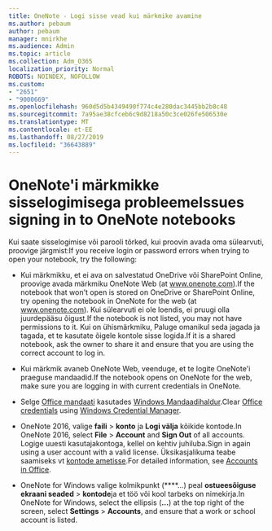 ```yaml
---
title: OneNote - Logi sisse vead kui märkmike avamine
ms.author: pebaum
author: pebaum
manager: mnirkhe
ms.audience: Admin
ms.topic: article
ms.collection: Adm_O365
localization_priority: Normal
ROBOTS: NOINDEX, NOFOLLOW
ms.custom:
- "2651"
- "9000669"
ms.openlocfilehash: 960d5d5b4349490f774c4e280dac3445bb2b8c48
ms.sourcegitcommit: 7a95ae38cfceb6c9d8218a50c3ce026fe506530e
ms.translationtype: MT
ms.contentlocale: et-EE
ms.lasthandoff: 08/27/2019
ms.locfileid: "36643889"
---
```

# <a name="issues-signing-in-to-onenote-notebooks"></a><span data-ttu-id="bd4e9-102">OneNote'i märkmikke sisselogimisega probleeme</span><span class="sxs-lookup"><span data-stu-id="bd4e9-102">Issues signing in to OneNote notebooks</span></span>

<span data-ttu-id="bd4e9-103">Kui saate sisselogimise või parooli tõrked, kui proovin avada oma sülearvuti, proovige järgmist:</span><span class="sxs-lookup"><span data-stu-id="bd4e9-103">If you receive login or password errors when trying to open your notebook, try the following:</span></span>

- <span data-ttu-id="bd4e9-104">Kui märkmikku, et ei ava on salvestatud OneDrive või SharePoint Online, proovige avada märkmiku OneNote Web (at www.onenote.com).</span><span class="sxs-lookup"><span data-stu-id="bd4e9-104">If the notebook that won't open is stored on OneDrive or SharePoint Online, try opening the notebook in OneNote for the web (at www.onenote.com).</span></span> <span data-ttu-id="bd4e9-105">Kui sülearvuti ei ole loendis, ei pruugi olla juurdepääsu õigust.</span><span class="sxs-lookup"><span data-stu-id="bd4e9-105">If the notebook is not listed, you may not have permissions to it.</span></span> <span data-ttu-id="bd4e9-106">Kui on ühismärkmiku, Paluge omanikul seda jagada ja tagada, et te kasutate õigele kontole sisse logida.</span><span class="sxs-lookup"><span data-stu-id="bd4e9-106">If it is a shared notebook, ask the owner to share it and ensure that you are using the correct account to log in.</span></span>

- <span data-ttu-id="bd4e9-107">Kui märkmik avaneb OneNote Web, veenduge, et te logite OneNote'i praeguse mandaadid.</span><span class="sxs-lookup"><span data-stu-id="bd4e9-107">If the notebook opens on OneNote for the web, make sure you are logging in with current credentials in OneNote.</span></span> 

- <span data-ttu-id="bd4e9-108">Selge [Office mandaati](https://docs.microsoft.com/office/troubleshoot/error-messages/another-account-already-signed-in#step-3-clear-cached-credentials-on-the-computer) kasutades [Windows Mandaadihaldur](https://support.microsoft.com/help/4026814/windows-accessing-credential-manager).</span><span class="sxs-lookup"><span data-stu-id="bd4e9-108">Clear [Office credentials](https://docs.microsoft.com/office/troubleshoot/error-messages/another-account-already-signed-in#step-3-clear-cached-credentials-on-the-computer) using [Windows Credential Manager](https://support.microsoft.com/help/4026814/windows-accessing-credential-manager).</span></span>

- <span data-ttu-id="bd4e9-109">OneNote 2016, valige **faili** > **konto** ja **Logi välja** kõikide kontode.</span><span class="sxs-lookup"><span data-stu-id="bd4e9-109">In OneNote 2016, select **File** > **Account** and **Sign Out** of all accounts.</span></span> <span data-ttu-id="bd4e9-110">Logige uuesti kasutajakontoga, kellel on kehtiv juhiluba.</span><span class="sxs-lookup"><span data-stu-id="bd4e9-110">Sign in again using a user account with a valid license.</span></span> <span data-ttu-id="bd4e9-111">Üksikasjalikuma teabe saamiseks vt [kontode ametisse](https://support.office.com/article/accounts-in-office-628ea040-f265-49de-b986-be09c3ebf8a9).</span><span class="sxs-lookup"><span data-stu-id="bd4e9-111">For detailed information, see [Accounts in Office](https://support.office.com/article/accounts-in-office-628ea040-f265-49de-b986-be09c3ebf8a9).</span></span>

- <span data-ttu-id="bd4e9-112">OneNote for Windows valige kolmikpunkt (\*\*\*\*...) peal **ostueesõiguse ekraani seaded** > **kontode**ja et töö või kool tarbeks on nimekirja.</span><span class="sxs-lookup"><span data-stu-id="bd4e9-112">In OneNote for Windows, select the ellipsis (**…**) at the top right of the screen, select **Settings** > **Accounts**, and ensure that a work or school account is listed.</span></span>